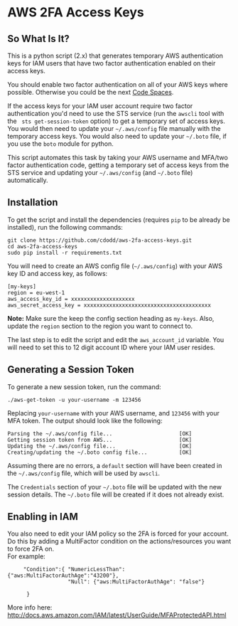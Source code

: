 # AWS 2FA Access Keys

## So What Is It?
This is a python script (2.x) that generates temporary AWS authentication keys
for IAM users that have two factor authentication enabled on their access keys.

You should enable two factor authentication on all of your AWS keys where
possible. Otherwise you could be the next
[Code Spaces](http://blog.trendmicro.com/the-code-spaces-nightmare/).

If the access keys for your IAM user account require two factor authentication
you'd need to use the STS service (run the `awscli` tool with the
` sts get-session-token` option) to get a temporary set of access keys. You
would then need to update your `~/.aws/config` file manually with the temporary
access keys. You would also need to update your `~/.boto` file, if you use the
`boto` module for python.

This script automates this task by taking your AWS username and MFA/two factor
authentication code, getting a temporary set of access keys from the STS
service and updating your `~/.aws/config` (and `~/.boto` file) automatically.

## Installation
To get the script and install the dependencies (requires `pip` to be already be
installed), run the following commands:

```
git clone https://github.com/cdodd/aws-2fa-access-keys.git
cd aws-2fa-access-keys
sudo pip install -r requirements.txt
```

You will need to create an AWS config file (`~/.aws/config`) with your AWS key
ID and access key, as follows:

```
[my-keys]
region = eu-west-1
aws_access_key_id = xxxxxxxxxxxxxxxxxxxx
aws_secret_access_key = xxxxxxxxxxxxxxxxxxxxxxxxxxxxxxxxxxxxxxxx
```

**Note:** Make sure the keep the config section heading as `my-keys`. Also,
update the `region` section to the region you want to connect to.

The last step is to edit the script and edit the `aws_account_id` variable.
You will need to set this to 12 digit account ID where your IAM user resides.

## Generating a Session Token
To generate a new session token, run the command:

`./aws-get-token -u your-username -m 123456`

Replacing `your-username` with your AWS username, and `123456` with your MFA
token. The output should look like the following:

```
Parsing the ~/.aws/config file...                     [OK]
Getting session token from AWS...                     [OK]
Updating the ~/.aws/config file...                    [OK]
Creating/updating the ~/.boto config file...          [OK]
```

Assuming there are no errors, a `default` section will have been created in the
`~/.aws/config` file, which will be used by `awscli`.

The `Credentials` section of your `~/.boto` file will be updated with the new
session details. The `~/.boto` file will be created if it does not already
exist.

## Enabling in IAM

You also need to edit your IAM policy so the 2FA is forced for your account.   
Do this by adding a MultiFactor condition on the actions/resources you want to force 2FA on.   
For example:   

```
     "Condition":{ "NumericLessThan":{"aws:MultiFactorAuthAge":"43200"},
                   "Null": {"aws:MultiFactorAuthAge": "false"}
                   
      }

```

More info here: http://docs.aws.amazon.com/IAM/latest/UserGuide/MFAProtectedAPI.html


